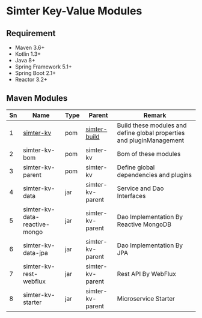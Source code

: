 # Simter Key-Value Modules

## Requirement

- Maven 3.6+
- Kotlin 1.3+
- Java 8+
- Spring Framework 5.1+
- Spring Boot 2.1+
- Reactor 3.2+

## Maven Modules

| Sn | Name                          | Type | Parent                 | Remark
|----|-------------------------------|------|------------------------|--------
| 1  | [simter-kv]                   | pom  | [simter-build]         | Build these modules and define global properties and pluginManagement
| 2  | simter-kv-bom                 | pom  | simter-kv              | Bom of these modules
| 3  | simter-kv-parent              | pom  | simter-kv              | Define global dependencies and plugins
| 4  | simter-kv-data                | jar  | simter-kv-parent       | Service and Dao Interfaces
| 5  | simter-kv-data-reactive-mongo | jar  | simter-kv-parent       | Dao Implementation By Reactive MongoDB
| 6  | simter-kv-data-jpa            | jar  | simter-kv-parent       | Dao Implementation By JPA
| 7  | simter-kv-rest-webflux        | jar  | simter-kv-parent       | Rest API By WebFlux
| 8  | simter-kv-starter             | jar  | simter-kv-parent       | Microservice Starter


[simter-build]: https://github.com/simter/simter-build/tree/master
[simter-kv]: https://github.com/simter/simter-kv
